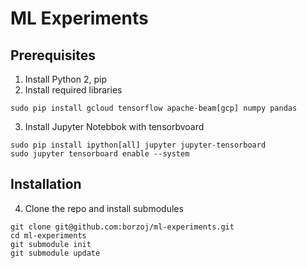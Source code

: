 # ML Experiments

## Prerequisites

1. Install Python 2, pip
2. Install required libraries
```
sudo pip install gcloud tensorflow apache-beam[gcp] numpy pandas
```
3. Install Jupyter Notebbok with tensorbvoard
```
sudo pip install ipython[all] jupyter jupyter-tensorboard
sudo jupyter tensorboard enable --system
```

## Installation 

4. Clone the repo and install submodules
```
git clone git@github.com:borzoj/ml-experiments.git
cd ml-experiments
git submodule init
git submodule update
```
